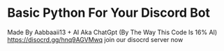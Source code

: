 # Basic Python For Your Discord Bot
Made By Aabbaaii13 + AI Aka ChatGpt
(By The Way This Code Is 16% AI)
https://disocrd.gg/hnq9AGVMwq
join our disocrd server now
